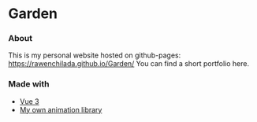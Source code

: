 # Garden

### About
This is my personal website hosted on github-pages: https://rawenchilada.github.io/Garden/
You can find a short portfolio here.

### Made with
 - [Vue 3](https://vuejs.org/)
 - [My own animation library](https://github.com/RawEnchilada/JS-Animations)
